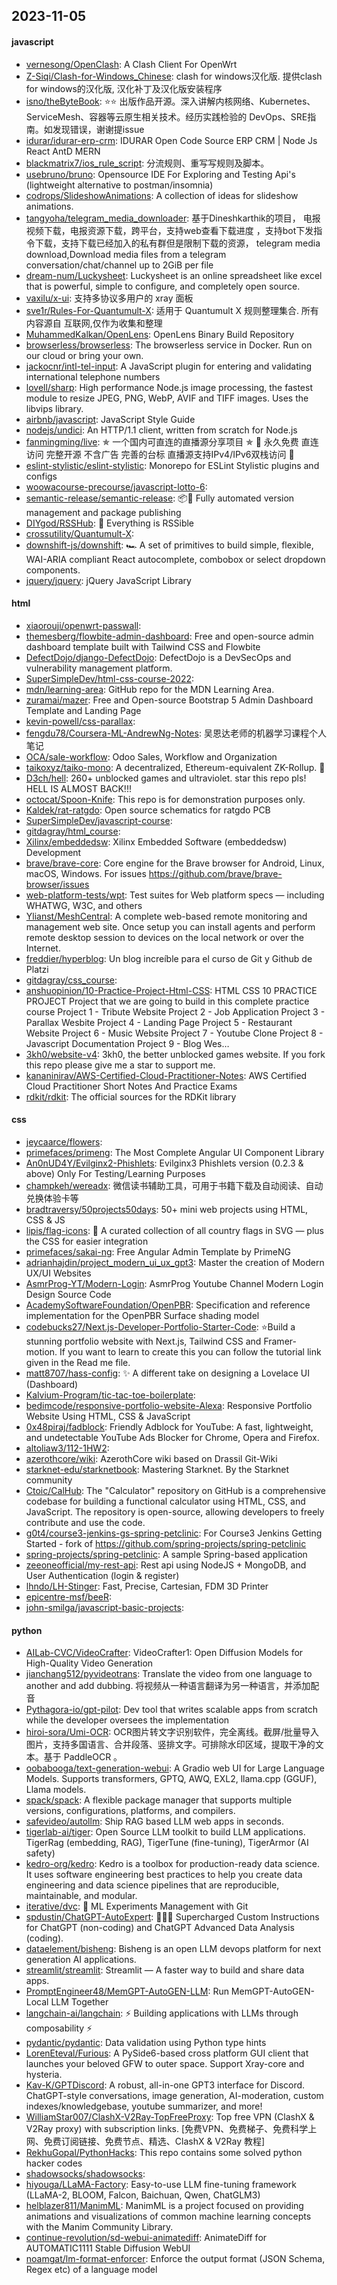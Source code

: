 ## 2023-11-05

#### javascript
* [vernesong/OpenClash](https://github.com/vernesong/OpenClash): A Clash Client For OpenWrt
* [Z-Siqi/Clash-for-Windows_Chinese](https://github.com/Z-Siqi/Clash-for-Windows_Chinese): clash for windows汉化版. 提供clash for windows的汉化版, 汉化补丁及汉化版安装程序
* [isno/theByteBook](https://github.com/isno/theByteBook): ⭐⭐ 出版作品开源。深入讲解内核网络、Kubernetes、ServiceMesh、容器等云原生相关技术。经历实践检验的 DevOps、SRE指南。如发现错误，谢谢提issue
* [idurar/idurar-erp-crm](https://github.com/idurar/idurar-erp-crm): IDURAR Open Code Source ERP CRM | Node Js React AntD MERN
* [blackmatrix7/ios_rule_script](https://github.com/blackmatrix7/ios_rule_script): 分流规则、重写写规则及脚本。
* [usebruno/bruno](https://github.com/usebruno/bruno): Opensource IDE For Exploring and Testing Api's (lightweight alternative to postman/insomnia)
* [codrops/SlideshowAnimations](https://github.com/codrops/SlideshowAnimations): A collection of ideas for slideshow animations.
* [tangyoha/telegram_media_downloader](https://github.com/tangyoha/telegram_media_downloader): 基于Dineshkarthik的项目， 电报视频下载，电报资源下载，跨平台，支持web查看下载进度 ，支持bot下发指令下载，支持下载已经加入的私有群但是限制下载的资源， telegram media download,Download media files from a telegram conversation/chat/channel up to 2GiB per file
* [dream-num/Luckysheet](https://github.com/dream-num/Luckysheet): Luckysheet is an online spreadsheet like excel that is powerful, simple to configure, and completely open source.
* [vaxilu/x-ui](https://github.com/vaxilu/x-ui): 支持多协议多用户的 xray 面板
* [sve1r/Rules-For-Quantumult-X](https://github.com/sve1r/Rules-For-Quantumult-X): 适用于 Quantumult X 规则整理集合. 所有内容源自 互联网,仅作为收集和整理
* [MuhammedKalkan/OpenLens](https://github.com/MuhammedKalkan/OpenLens): OpenLens Binary Build Repository
* [browserless/browserless](https://github.com/browserless/browserless): The browserless service in Docker. Run on our cloud or bring your own.
* [jackocnr/intl-tel-input](https://github.com/jackocnr/intl-tel-input): A JavaScript plugin for entering and validating international telephone numbers
* [lovell/sharp](https://github.com/lovell/sharp): High performance Node.js image processing, the fastest module to resize JPEG, PNG, WebP, AVIF and TIFF images. Uses the libvips library.
* [airbnb/javascript](https://github.com/airbnb/javascript): JavaScript Style Guide
* [nodejs/undici](https://github.com/nodejs/undici): An HTTP/1.1 client, written from scratch for Node.js
* [fanmingming/live](https://github.com/fanmingming/live): ✯ 一个国内可直连的直播源分享项目 ✯ 🔕 永久免费 直连访问 完整开源 不含广告 完善的台标 直播源支持IPv4/IPv6双栈访问 🔕
* [eslint-stylistic/eslint-stylistic](https://github.com/eslint-stylistic/eslint-stylistic): Monorepo for ESLint Stylistic plugins and configs
* [woowacourse-precourse/javascript-lotto-6](https://github.com/woowacourse-precourse/javascript-lotto-6): 
* [semantic-release/semantic-release](https://github.com/semantic-release/semantic-release): 📦🚀 Fully automated version management and package publishing
* [DIYgod/RSSHub](https://github.com/DIYgod/RSSHub): 🍰 Everything is RSSible
* [crossutility/Quantumult-X](https://github.com/crossutility/Quantumult-X): 
* [downshift-js/downshift](https://github.com/downshift-js/downshift): 🏎 A set of primitives to build simple, flexible, WAI-ARIA compliant React autocomplete, combobox or select dropdown components.
* [jquery/jquery](https://github.com/jquery/jquery): jQuery JavaScript Library

#### html
* [xiaorouji/openwrt-passwall](https://github.com/xiaorouji/openwrt-passwall): 
* [themesberg/flowbite-admin-dashboard](https://github.com/themesberg/flowbite-admin-dashboard): Free and open-source admin dashboard template built with Tailwind CSS and Flowbite
* [DefectDojo/django-DefectDojo](https://github.com/DefectDojo/django-DefectDojo): DefectDojo is a DevSecOps and vulnerability management platform.
* [SuperSimpleDev/html-css-course-2022](https://github.com/SuperSimpleDev/html-css-course-2022): 
* [mdn/learning-area](https://github.com/mdn/learning-area): GitHub repo for the MDN Learning Area.
* [zuramai/mazer](https://github.com/zuramai/mazer): Free and Open-source Bootstrap 5 Admin Dashboard Template and Landing Page
* [kevin-powell/css-parallax](https://github.com/kevin-powell/css-parallax): 
* [fengdu78/Coursera-ML-AndrewNg-Notes](https://github.com/fengdu78/Coursera-ML-AndrewNg-Notes): 吴恩达老师的机器学习课程个人笔记
* [OCA/sale-workflow](https://github.com/OCA/sale-workflow): Odoo Sales, Workflow and Organization
* [taikoxyz/taiko-mono](https://github.com/taikoxyz/taiko-mono): A decentralized, Ethereum-equivalent ZK-Rollup. 🥁
* [D3ch/hell](https://github.com/D3ch/hell): 260+ unblocked games and ultraviolet. star this repo pls! HELL IS ALMOST BACK!!!
* [octocat/Spoon-Knife](https://github.com/octocat/Spoon-Knife): This repo is for demonstration purposes only.
* [Kaldek/rat-ratgdo](https://github.com/Kaldek/rat-ratgdo): Open source schematics for ratgdo PCB
* [SuperSimpleDev/javascript-course](https://github.com/SuperSimpleDev/javascript-course): 
* [gitdagray/html_course](https://github.com/gitdagray/html_course): 
* [Xilinx/embeddedsw](https://github.com/Xilinx/embeddedsw): Xilinx Embedded Software (embeddedsw) Development
* [brave/brave-core](https://github.com/brave/brave-core): Core engine for the Brave browser for Android, Linux, macOS, Windows. For issues https://github.com/brave/brave-browser/issues
* [web-platform-tests/wpt](https://github.com/web-platform-tests/wpt): Test suites for Web platform specs — including WHATWG, W3C, and others
* [Ylianst/MeshCentral](https://github.com/Ylianst/MeshCentral): A complete web-based remote monitoring and management web site. Once setup you can install agents and perform remote desktop session to devices on the local network or over the Internet.
* [freddier/hyperblog](https://github.com/freddier/hyperblog): Un blog increíble para el curso de Git y Github de Platzi
* [gitdagray/css_course](https://github.com/gitdagray/css_course): 
* [anshuopinion/10-Practice-Project-Html-CSS](https://github.com/anshuopinion/10-Practice-Project-Html-CSS): HTML CSS 10 PRACTICE PROJECT Project that we are going to build in this complete practice course Project 1 - Tribute Website Project 2 - Job Application Project 3 - Parallax Wesbite Project 4 - Landing Page Project 5 - Restaurant Website Project 6 - Music Website Project 7 - Youtube Clone Project 8 - Javascript Documentation Project 9 - Blog Wes…
* [3kh0/website-v4](https://github.com/3kh0/website-v4): 3kh0, the better unblocked games website. If you fork this repo please give me a star to support me.
* [kananinirav/AWS-Certified-Cloud-Practitioner-Notes](https://github.com/kananinirav/AWS-Certified-Cloud-Practitioner-Notes): AWS Certified Cloud Practitioner Short Notes And Practice Exams
* [rdkit/rdkit](https://github.com/rdkit/rdkit): The official sources for the RDKit library

#### css
* [jeycaarce/flowers](https://github.com/jeycaarce/flowers): 
* [primefaces/primeng](https://github.com/primefaces/primeng): The Most Complete Angular UI Component Library
* [An0nUD4Y/Evilginx2-Phishlets](https://github.com/An0nUD4Y/Evilginx2-Phishlets): Evilginx3 Phishlets version (0.2.3 & above) Only For Testing/Learning Purposes
* [champkeh/wereadx](https://github.com/champkeh/wereadx): 微信读书辅助工具，可用于书籍下载及自动阅读、自动兑换体验卡等
* [bradtraversy/50projects50days](https://github.com/bradtraversy/50projects50days): 50+ mini web projects using HTML, CSS & JS
* [lipis/flag-icons](https://github.com/lipis/flag-icons): 🎏 A curated collection of all country flags in SVG — plus the CSS for easier integration
* [primefaces/sakai-ng](https://github.com/primefaces/sakai-ng): Free Angular Admin Template by PrimeNG
* [adrianhajdin/project_modern_ui_ux_gpt3](https://github.com/adrianhajdin/project_modern_ui_ux_gpt3): Master the creation of Modern UX/UI Websites
* [AsmrProg-YT/Modern-Login](https://github.com/AsmrProg-YT/Modern-Login): AsmrProg Youtube Channel Modern Login Design Source Code
* [AcademySoftwareFoundation/OpenPBR](https://github.com/AcademySoftwareFoundation/OpenPBR): Specification and reference implementation for the OpenPBR Surface shading model
* [codebucks27/Next.js-Developer-Portfolio-Starter-Code](https://github.com/codebucks27/Next.js-Developer-Portfolio-Starter-Code): ⭐Build a stunning portfolio website with Next.js, Tailwind CSS and Framer-motion. If you want to learn to create this you can follow the tutorial link given in the Read me file.
* [matt8707/hass-config](https://github.com/matt8707/hass-config): ✨ A different take on designing a Lovelace UI (Dashboard)
* [Kalvium-Program/tic-tac-toe-boilerplate](https://github.com/Kalvium-Program/tic-tac-toe-boilerplate): 
* [bedimcode/responsive-portfolio-website-Alexa](https://github.com/bedimcode/responsive-portfolio-website-Alexa): Responsive Portfolio Website Using HTML, CSS & JavaScript
* [0x48piraj/fadblock](https://github.com/0x48piraj/fadblock): Friendly Adblock for YouTube: A fast, lightweight, and undetectable YouTube Ads Blocker for Chrome, Opera and Firefox.
* [altoliaw3/112-1HW2](https://github.com/altoliaw3/112-1HW2): 
* [azerothcore/wiki](https://github.com/azerothcore/wiki): AzerothCore wiki based on Drassil Git-Wiki
* [starknet-edu/starknetbook](https://github.com/starknet-edu/starknetbook): Mastering Starknet. By the Starknet community
* [Ctoic/CalHub](https://github.com/Ctoic/CalHub): The "Calculator" repository on GitHub is a comprehensive codebase for building a functional calculator using HTML, CSS, and JavaScript. The repository is open-source, allowing developers to freely contribute and use the code.
* [g0t4/course3-jenkins-gs-spring-petclinic](https://github.com/g0t4/course3-jenkins-gs-spring-petclinic): For Course3 Jenkins Getting Started - fork of https://github.com/spring-projects/spring-petclinic
* [spring-projects/spring-petclinic](https://github.com/spring-projects/spring-petclinic): A sample Spring-based application
* [zeeoneofficial/my-rest-api](https://github.com/zeeoneofficial/my-rest-api): Rest api using NodeJS + MongoDB, and User Authentication (login & register)
* [lhndo/LH-Stinger](https://github.com/lhndo/LH-Stinger): Fast, Precise, Cartesian, FDM 3D Printer
* [epicentre-msf/beeR](https://github.com/epicentre-msf/beeR): 
* [john-smilga/javascript-basic-projects](https://github.com/john-smilga/javascript-basic-projects): 

#### python
* [AILab-CVC/VideoCrafter](https://github.com/AILab-CVC/VideoCrafter): VideoCrafter1: Open Diffusion Models for High-Quality Video Generation
* [jianchang512/pyvideotrans](https://github.com/jianchang512/pyvideotrans): Translate the video from one language to another and add dubbing. 将视频从一种语言翻译为另一种语言，并添加配音
* [Pythagora-io/gpt-pilot](https://github.com/Pythagora-io/gpt-pilot): Dev tool that writes scalable apps from scratch while the developer oversees the implementation
* [hiroi-sora/Umi-OCR](https://github.com/hiroi-sora/Umi-OCR): OCR图片转文字识别软件，完全离线。截屏/批量导入图片，支持多国语言、合并段落、竖排文字。可排除水印区域，提取干净的文本。基于 PaddleOCR 。
* [oobabooga/text-generation-webui](https://github.com/oobabooga/text-generation-webui): A Gradio web UI for Large Language Models. Supports transformers, GPTQ, AWQ, EXL2, llama.cpp (GGUF), Llama models.
* [spack/spack](https://github.com/spack/spack): A flexible package manager that supports multiple versions, configurations, platforms, and compilers.
* [safevideo/autollm](https://github.com/safevideo/autollm): Ship RAG based LLM web apps in seconds.
* [tigerlab-ai/tiger](https://github.com/tigerlab-ai/tiger): Open Source LLM toolkit to build LLM applications. TigerRag (embedding, RAG), TigerTune (fine-tuning), TigerArmor (AI safety)
* [kedro-org/kedro](https://github.com/kedro-org/kedro): Kedro is a toolbox for production-ready data science. It uses software engineering best practices to help you create data engineering and data science pipelines that are reproducible, maintainable, and modular.
* [iterative/dvc](https://github.com/iterative/dvc): 🦉 ML Experiments Management with Git
* [spdustin/ChatGPT-AutoExpert](https://github.com/spdustin/ChatGPT-AutoExpert): 🚀🧠💬 Supercharged Custom Instructions for ChatGPT (non-coding) and ChatGPT Advanced Data Analysis (coding).
* [dataelement/bisheng](https://github.com/dataelement/bisheng): Bisheng is an open LLM devops platform for next generation AI applications.
* [streamlit/streamlit](https://github.com/streamlit/streamlit): Streamlit — A faster way to build and share data apps.
* [PromptEngineer48/MemGPT-AutoGEN-LLM](https://github.com/PromptEngineer48/MemGPT-AutoGEN-LLM): Run MemGPT-AutoGEN-Local LLM Together
* [langchain-ai/langchain](https://github.com/langchain-ai/langchain): ⚡ Building applications with LLMs through composability ⚡
* [pydantic/pydantic](https://github.com/pydantic/pydantic): Data validation using Python type hints
* [LorenEteval/Furious](https://github.com/LorenEteval/Furious): A PySide6-based cross platform GUI client that launches your beloved GFW to outer space. Support Xray-core and hysteria.
* [Kav-K/GPTDiscord](https://github.com/Kav-K/GPTDiscord): A robust, all-in-one GPT3 interface for Discord. ChatGPT-style conversations, image generation, AI-moderation, custom indexes/knowledgebase, youtube summarizer, and more!
* [WilliamStar007/ClashX-V2Ray-TopFreeProxy](https://github.com/WilliamStar007/ClashX-V2Ray-TopFreeProxy): Top free VPN (ClashX & V2Ray proxy) with subscription links. [免费VPN、免费梯子、免费科学上网、免费订阅链接、免费节点、精选、ClashX & V2Ray 教程]
* [RekhuGopal/PythonHacks](https://github.com/RekhuGopal/PythonHacks): This repo contains some solved python hacker codes
* [shadowsocks/shadowsocks](https://github.com/shadowsocks/shadowsocks): 
* [hiyouga/LLaMA-Factory](https://github.com/hiyouga/LLaMA-Factory): Easy-to-use LLM fine-tuning framework (LLaMA-2, BLOOM, Falcon, Baichuan, Qwen, ChatGLM3)
* [helblazer811/ManimML](https://github.com/helblazer811/ManimML): ManimML is a project focused on providing animations and visualizations of common machine learning concepts with the Manim Community Library.
* [continue-revolution/sd-webui-animatediff](https://github.com/continue-revolution/sd-webui-animatediff): AnimateDiff for AUTOMATIC1111 Stable Diffusion WebUI
* [noamgat/lm-format-enforcer](https://github.com/noamgat/lm-format-enforcer): Enforce the output format (JSON Schema, Regex etc) of a language model
